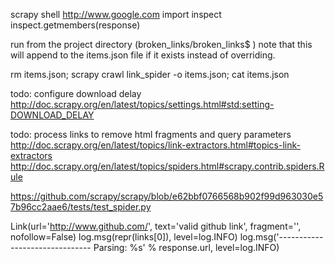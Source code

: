 scrapy shell http://www.google.com
import inspect
inspect.getmembers(response)

run from the project directory (broken_links/broken_links$ )
note that this will append to the items.json file if it exists instead of overriding.

rm items.json; scrapy crawl link_spider -o items.json; cat items.json

todo: configure download delay
http://doc.scrapy.org/en/latest/topics/settings.html#std:setting-DOWNLOAD_DELAY

todo: process links to remove html fragments and query parameters
http://doc.scrapy.org/en/latest/topics/link-extractors.html#topics-link-extractors
http://doc.scrapy.org/en/latest/topics/spiders.html#scrapy.contrib.spiders.Rule

https://github.com/scrapy/scrapy/blob/e62bbf0766568b902f99d963030e57b96cc2aae6/tests/test_spider.py

Link(url='http://www.github.com/', text='valid github link', fragment='', nofollow=False)
log.msg(repr(links[0]), level=log.INFO)
log.msg('------------------------------- Parsing: %s' % response.url, level=log.INFO)